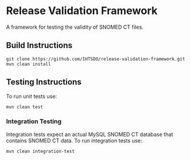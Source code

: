 Release Validation Framework
============================
A framework for testing the validity of SNOMED CT files.

Build Instructions
------------------
```
git clone https://github.com/IHTSDO/release-validation-framework.git
mvn clean install
```

Testing Instructions
--------------------
To run unit tests use: 
```
mvn clean test
```

### Integration Testing
Integration tests expect an actual MySQL SNOMED CT database that contains SNOMED CT data. To run integration tests use: 
```
mvn clean integration-test
```


